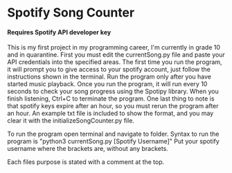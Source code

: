 # Spotify Song Counter  
#### Requires Spotify API developer key  
This is my first project in my programming career, I'm currently in grade 10 and in quarantine. First you must edit the currentSong.py file and paste your API credentials into the specified areas. The first time you run the program, it will prompt you to give access to your spotify account, just follow the instructions shown in the terminal. Run the program only after you have started music playback. Once you run the program, it will run every 10 seconds to check your song progress using the Spotipy library. When you finish listening, Ctrl+C to terminate the program. One last thing to note is that spotify keys expire after an hour, so you must rerun the program after an hour. An example txt file is included to show the format, and you may clear it with the initializeSongCounter.py file.  
  
To run the program open terminal and navigate to folder. Syntax to run the program is "python3 currentSong.py [Spotify Username]" Put your spotify username where the brackets are, without any brackets.  
  
Each files purpose is stated with a comment at the top.